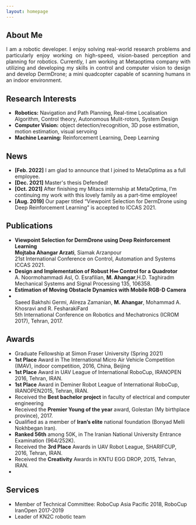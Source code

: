```yaml
---
layout: homepage
---
```


## About Me

<div style="text-align: justify"> I am a robotic developer. I enjoy solving real-world research problems and particularly enjoy working on high-speed, vision-based perception and planning for robotics. Currently, I am working at Metaoptima company with utilizing and developing my skills in control and computer vision to design and develop DermDrone; a mini quadcopter capable of scanning humans in an indoor environment.  </div>


## Research Interests

- **Robotics:** Navigation and Path Planning, Real-time Localisation Algorithm, Control theory, Autonomous Mulit-rotors, System Design
- **Computer Vision:** object detection/recognition, 3D pose estimation, motion estimation, visual servoing
- **Machine Learning:** Reinforcement Learning, Deep Learning

## News

- **[Feb. 2022]** I am glad to announce that I joined to MetaOptima as a full employee.
- **[Dec. 2021]** Master's thesis Defended!
- **[Oct. 2021]** After finishing my Mitacs internship at MetaOptima, I'm continuing my work with this lovely family as a part-time employee!
- **[Aug. 2019]** Our paper titled “Viewpoint Selection for DermDrone using Deep Reinforcement Learning” is accepted to ICCAS 2021.

## Publications

- **Viewpoint Selection for DermDrone using Deep Reinforcement Learning**
  <br>
  **Mojtaba Ahangar Arzati**, Siamak Arzanpour <br> 21st International Conference on Control, Automation and Systems ICCAS 2021.<br>
- **Design and Implementation of Robust H∞ Control for a Quadrotor**
  <br> A. Noormohammadi Asl, O. Esrafilian, **M. Ahangar**,H.D. Taghiradm <br> Mechanical Systems and Signal Processing 135, 106358.
- **Estimation of Moving Obstacle Dynamics with Mobile RGB-D Camera**
- <br> Saeed Bakhshi Germi, Alireza Zamanian, **M. Ahangar**, Mohammad A. Khosravi and R. FesharakiFard <br> 5th International Conference on Robotics and Mechatronics (ICROM 2017), Tehran, 2017. 

## Awards

- Graduate Fellowship at Simon Fraser University (Spring 2021)
- **1st Place** Award in The International Micro Air Vehicle Competition (IMAV), indoor competition, 2016, China, Beijing
- **1st Place** Award in UAV League of International RoboCup, IRANOPEN 2016, Tehran, IRAN.
- **1st Place** Award in Deminer Robot League of International RoboCup, IRANOPEN2015, Tehran, IRAN.
- Received the **Best bachelor project** in faculty of electrical and computer engineering
- Received the **Premier Young of the year** award, Golestan (My birthplace province), 2017.
- Qualified as a member of **Iran’s elite** national foundation (Bonyad Melli Nokhbegan Iran).
- **Ranked 56th** among 50K, in The Iranian National University Entrance Examination (964/252K).
- Received the **3rd Place** Awards in UAV Robot League, SHARIFCUP, 2016, Tehran, IRAN.
- Received the **Creativity** Awards in KNTU EGG DROP, 2015, Tehran, IRAN.
- 
## Services

- Member of Technical Committee: RoboCup Asia Pacific 2018, RoboCup IranOpen 2017-2019
- Leader of KN2C robotic team
